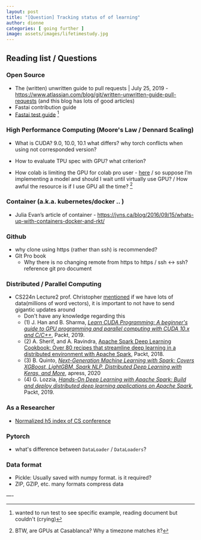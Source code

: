 ```yaml
---
layout: post
title: "[Question] Tracking status of of learning"
author: dionne
categories: [ going further ]
image: assets/images/lifetimestudy.jpg
---
```


## Reading list / Questions

### Open Source

- The (written) unwritten guide to pull requests | July 25, 2019 - https://www.atlassian.com/blog/git/written-unwritten-guide-pull-requests (and this blog has lots of good articles)
- Fastai contribution guide
- [Fastai test guide]() [^2]

### High Performance Computing (Moore's Law / Dennard Scaling)

- What is CUDA? 9.0, 10.0, 10.1 what differs? why torch conflicts when using not corresponded version?

- How to evaluate TPU spec with GPU? what criterion?

- How colab is limiting the GPU for colab pro user - [here](https://colab.research.google.com/signup#advantage) / so suppose I’m implementing a model and should I wait until virtually use GPU? / How awful the resource is if I use GPU all the time? [^1]

### Container (a.k.a. kubernetes/docker .. )

- Julia Evan’s article of container - https://jvns.ca/blog/2016/09/15/whats-up-with-containers-docker-and-rkt/

### Github

- why clone using https (rather than ssh) is recommended?
- GIt Pro book
	- Why there is no changing remote from https to https / ssh <-> ssh?
reference git pro document

### Distributed / Parallel Computing

- CS224n Lecture2 prof. Christopher [mentioned]() if we have lots of data(millions of word vectors), it is important to not have to send gigantic updates around
	- Don't have any knowledge regarding this
	- (1) J. Han and B. Sharma, *[Learn CUDA Programming: A beginner's guide to GPU programming and parallel computing with CUDA 10.x and C/C++](https://www.amazon.com/CUDA-Cookbook-Effective-parallel-programming/dp/1788996240/)*, Packt, 2019.
	- (2) A. Sherif, and A. Ravindra, [Apache Spark Deep Learning Cookbook: Over 80 recipes that streamline deep learning in a distributed environment with Apache Spark](https://www.amazon.com/Apache-Spark-Deep-Learning-Cookbook-ebook/dp/B07B8S77FS/), Packt, 2018.
	- (3) B. Quinto, *[Next-Generation Machine Learning with Spark: Covers XGBoost, LightGBM, Spark NLP, Distributed Deep Learning with Keras, and More](https://www.amazon.com/Next-Generation-Machine-Learning-Spark-Distributed/dp/1484256689/)*, apress, 2020
	- (4) G. Lozzia, *[Hands-On Deep Learning with Apache Spark: Build and deploy distributed deep learning applications on Apache Spark](https://www.amazon.com/Hands-Deep-Learning-Apache-Spark-ebook/dp/B07BJL35ZV/)*, Packt, 2019. 

	
### As a Researcher

- [Normalized h5 index of CS conference](https://medium.com/@csindexbr/normalized-h5-index-of-computer-science-conferences-bde2385fcbce)

### Pytorch

- what's difference between `DataLoader` / `DataLoaders`?	
### Data format

- Pickle: Usually saved with numpy format. is it required? 
- ZIP, GZIP, etc. many formats compress data

—-

[^1]: BTW, are GPUs at Casablanca? Why a timezone matches it?


[^2]: wanted to run test to see specific example, reading document but couldn't (crying)